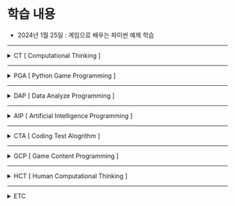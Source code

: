 # 학습 내용

- 2024년 1월 25일 : 게임으로 배우는 파이썬 예제 학습

---

<details>
<summary>CT [ Computational Thinking ]</summary>

   
- CT01 : 실용주의 프로그래밍
- CT02 : 클린 코드
- CT03 : 클린 아키텍처
</details>

---

<details>
<summary>PGA [ Python Game Programming ]</summary>

   
- PGP01 : 게임으로 배우는 파이썬 예제 학습
- PGP02 : 파이썬으로 배우는 게임 개발 입문편
- PGP03 : 파이썬으로 배우는 게임 개발 실전편   
</details>

---

<details>
<summary> DAP [ Data Analyze Programming ]</summary>

   
- DAP01 : Pandas를 이용한 데이터 분석 실습 
- DAP02 : Pandas CookBook
- DAP03 : Pandas In Action
</details>

---

<details>
<summary>AIP [ Artificial Intelligence Programming ]</summary>

   
- AIP01 : 바닥부터 배우는 강화학습
</details>

---

<details>
<summary>CTA [ Coding Test Alogrithm ]</summary>

   
- CTA01 : 뇌를 자극하는 알고리즘
- CTA02 : 이것이 자료구조 + 알고리즘 이다
- CTA03 : 코딩 테스트를 위한 자료 구조와 알고리즘 with C++
- CTA04 : 100 문제로 완벽 대비 코딩테스트 합격자 되기
</details>

---

<details>
<summary>GCP [ Game Content Programming ]</summary>

   
- GCP01 : C++ 프로그래밍
- GCP02 : C++ STL
- GCP03 : WINAPI 정복 1
- GCP04 : WINAPI 정복 2
- GCP05 : 게임 엔진 아키텍처
- GCP06 : 게임 매니악스 슈팅 게임 알고리즘
- GCP07 : 게임 매니악스 탄막 게임 알고리즘
- GCP08 : DIRECT 12를 이용한 3D 게임 프로그래밍 입문
- GCP09 : 유니티게임 프로그래밍 바이블
- GCP10 : 유니티 3D액션 게임
</details>

---

<details>
<summary>HCT [ Human Computational Thinking ]</summary>

   
- HCT01 : 파이썬 핵심 개발자들과의 인터뷰
- HCT02 : 프로그래머의 뇌
</details>

---

<details>
<summary>ETC</summary>

   
- HCT01 : 파이썬 핵심 개발자들과의 인터뷰
</details>


